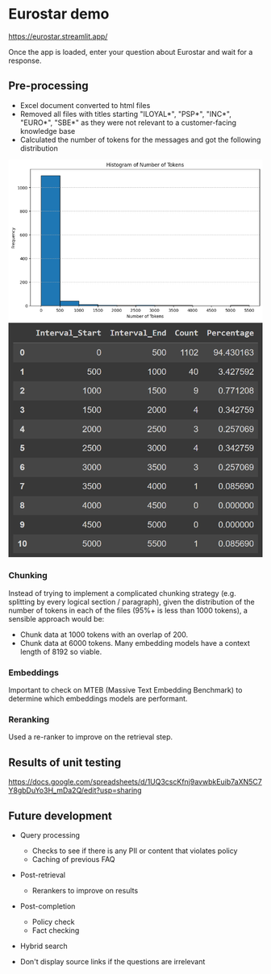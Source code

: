 # Eurostar demo
https://eurostar.streamlit.app/

Once the app is loaded, enter your question about Eurostar and wait for a response.

## Pre-processing
- Excel document converted to html files
- Removed all files with titles starting "ILOYAL*", "PSP*", "INC*", "EURO*", "SBE*" as they were not relevant to a customer-facing knowledge base
- Calculated the number of tokens for the messages and got the following distribution

![Distribution of number of tokens](images/num_tokens_histogram.png)
![Distribution of number of tokens (percentages)](images/num_tokens_percentage.PNG)

### Chunking
Instead of trying to implement a complicated chunking strategy (e.g. splitting by every logical section / paragraph), given the distribution of the number of tokens in each of the files (95%+ is less than 1000 tokens), a sensible approach would be:
- Chunk data at 1000 tokens with an overlap of 200.
- Chunk data at 6000 tokens. Many embedding models have a context length of 8192 so viable.

### Embeddings
Important to check on MTEB (Massive Text Embedding Benchmark) to determine which embeddings models are performant.

### Reranking
Used a re-ranker to improve on the retrieval step.

## Results of unit testing
https://docs.google.com/spreadsheets/d/1UQ3cscKfnj9avwbkEuib7aXN5C7Y8gbDuYo3H_mDa2Q/edit?usp=sharing

## Future development
- Query processing
    - Checks to see if there is any PII or content that violates policy
    - Caching of previous FAQ
- Post-retrieval
    - Rerankers to improve on results
- Post-completion
    - Policy check
    - Fact checking

- Hybrid search
- Don't display source links if the questions are irrelevant
